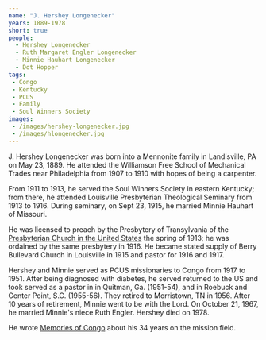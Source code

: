 ```yaml
---
name: "J. Hershey Longenecker"
years: 1889-1978
short: true
people:
  - Hershey Longenecker
  - Ruth Margaret Engler Longenecker
  - Minnie Hauhart Longenecker
  - Dot Hopper
tags:
 - Congo
 - Kentucky
 - PCUS
 - Family
 - Soul Winners Society
images:
 - /images/hershey-longenecker.jpg
 - /images/hlongenecker.jpg
---
```


J. Hershey Longenecker was born into a Mennonite family in Landisville, PA on May 23, 1889. He attended the Williamson Free School of Mechanical Trades near Philadelphia from 1907 to 1910 with hopes of being a carpenter.

From 1911 to 1913, he served the Soul Winners Society in eastern Kentucky; from there, he attended Louisville Presbyterian Theological Seminary from 1913 to 1916. During seminary, on Sept 23, 1915, he married Minnie Hauhart of Missouri.

He was licensed to preach by the Presbytery of Transylvania of the [Presbyterian Church in the United States](https://en.wikipedia.org/wiki/Presbyterian_Church_in_the_United_States) the spring of 1913; he was ordained by the same presbytery in 1916. He became stated supply of Berry Bullevard Church in Louisville in 1915 and pastor for 1916 and 1917.

 Hershey and Minnie served as PCUS missionaries to Congo from 1917 to 1951. After being diagnosed with diabetes, he served returned to the US and took served as a pastor in in Quitman, Ga. (1951-54), and in Roebuck and Center Point, S.C. (1955-56). They retired to Morristown, TN in 1956. After 10 years of retirement, Minnie went to be with the Lord. On October 21, 1967, he married Minnie's niece Ruth Engler. Hershey  died on 1978.

 He wrote [Memories of Congo](https://congo.ulsterworldly.com/) about his 34 years on the mission field.
